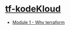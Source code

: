 # [tf-kodeKloud](https://anmol-pal.github.io/tf-kodeKloud/)

- [Module 1 - Why terraform](/tf-kodeKloud/why-terraform)     
